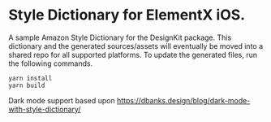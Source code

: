 # Style Dictionary for ElementX iOS.

A sample Amazon Style Dictionary for the DesignKit package. This dictionary and the generated sources/assets will eventually be moved into a shared repo for all supported platforms. To update the generated files, run the following commands.

```
yarn install
yarn build
```

Dark mode support based upon https://dbanks.design/blog/dark-mode-with-style-dictionary/ 
